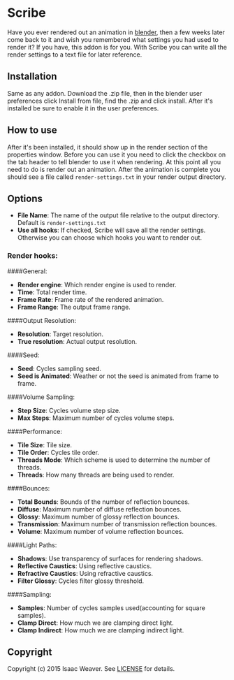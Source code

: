 # Scribe
Have you ever rendered out an animation in [blender][blender], then a few weeks later come back to it and wish you remembered what settings you had used to render it? If you have, this addon is for you. With Scribe you can write all the render settings to a text file for later reference.

## Installation
Same as any addon. Download the .zip file, then in the blender user preferences click Install from file, find the .zip and click install. After it's installed be sure to enable it in the user preferences.

## How to use
After it's been installed, it should show up in the render section of the properties window. Before you can use it you need to click the checkbox on the tab header to tell blender to use it when rendering. At this point all you need to do is render out an animation. After the animation is complete you should see a file called `render-settings.txt` in your render output directory.

## Options

* **File Name**: The name of the output file relative to the output directory. Default is `render-settings.txt`
* **Use all hooks**: If checked, Scribe will save all the render settings. Otherwise you can choose which hooks you want to render out.


### Render hooks:

####General:
* **Render engine**: Which render engine is used to render.
* **Time**: Total render time.
* **Frame Rate**: Frame rate of the rendered animation.
* **Frame Range**: The output frame range.

####Output Resolution:
* **Resolution**: Target resolution.
* **True resolution**: Actual output resolution.

####Seed:
* **Seed**: Cycles sampling seed.
* **Seed is Animated**: Weather or not the seed is animated from frame to frame.

####Volume Sampling:
* **Step Size**: Cycles volume step size.
* **Max Steps**: Maximum number of cycles volume steps.

####Performance:
* **Tile Size**: Tile size.
* **Tile Order**: Cycles tile order.
* **Threads Mode**: Which scheme is used to determine the number of threads.
* **Threads**: How many threads are being used to render.

####Bounces:
* **Total Bounds**: Bounds of the number of reflection bounces.
* **Diffuse**: Maximum number of diffuse reflection bounces.
* **Glossy**: Maximum number of glossy reflection bounces.
* **Transmission**: Maximum number of transmission reflection bounces.
* **Volume**: Maximum number of volume reflection bounces.

####Light Paths:
* **Shadows**: Use transparency of surfaces for rendering shadows.
* **Reflective Caustics**: Using reflective caustics.
* **Refractive Caustics**: Using refractive caustics.
* **Filter Glossy**: Cycles filter glossy threshold.

####Sampling:
* **Samples**: Number of cycles samples used(accounting for square samples).
* **Clamp Direct**: How much we are clamping direct light.
* **Clamp Indirect**: How much we are clamping indirect light.

## Copyright
Copyright (c) 2015 Isaac Weaver. See [LICENSE][licence] for details.

[blender]: http://www.blender.org
[licence]: https://github.com/wisaac407/Scribe/blob/master/LICENSE.md
